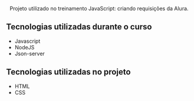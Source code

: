 <p align="center">Projeto utilizado no treinamento JavaScript: criando requisições da Alura.</p>

## Tecnologias utilizadas durante o curso
* Javascript
* NodeJS
* Json-server

## Tecnologias utilizadas no projeto
* HTML
* CSS
